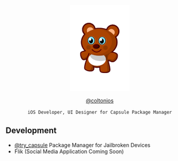 <div align="center">

<img src="https://github.com/coltonios/coltonios.github.io/blob/master/CydiaIcon.png" width="160" height="230" />

[@coltonios](https://twitter.com/coltonios)

``` 
iOS Developer, UI Designer for Capsule Package Manager
```

</div>

## Development

- [@try_capsule](https://twitter.com/try_capsule) Package Manager for Jailbroken Devices</br>
- Flik (Social Media Application Coming Soon)</br>
